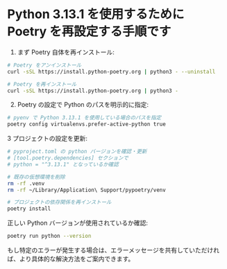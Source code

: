 # Python 3.13.1 を使用するために Poetry を再設定する手順です

1. まず Poetry 自体を再インストール:

```bash
# Poetry をアンインストール
curl -sSL https://install.python-poetry.org | python3 - --uninstall

# Poetry を再インストール
curl -sSL https://install.python-poetry.org | python3 -
```

2. Poetry の設定で Python のパスを明示的に指定:

```bash
# pyenv で Python 3.13.1 を使用している場合のパスを指定
poetry config virtualenvs.prefer-active-python true
```

3 プロジェクトの設定を更新:

```bash
# pyproject.toml の python バージョンを確認・更新
# [tool.poetry.dependencies] セクションで
# python = "^3.13.1" となっているか確認

# 既存の仮想環境を削除
rm -rf .venv
rm -rf ~/Library/Application\ Support/pypoetry/venv

# プロジェクトの依存関係を再インストール
poetry install
```

正しい Python バージョンが使用されているか確認:

```bash
poetry run python --version
```

もし特定のエラーが発生する場合は、エラーメッセージを共有していただければ、より具体的な解決方法をご案内できます。
